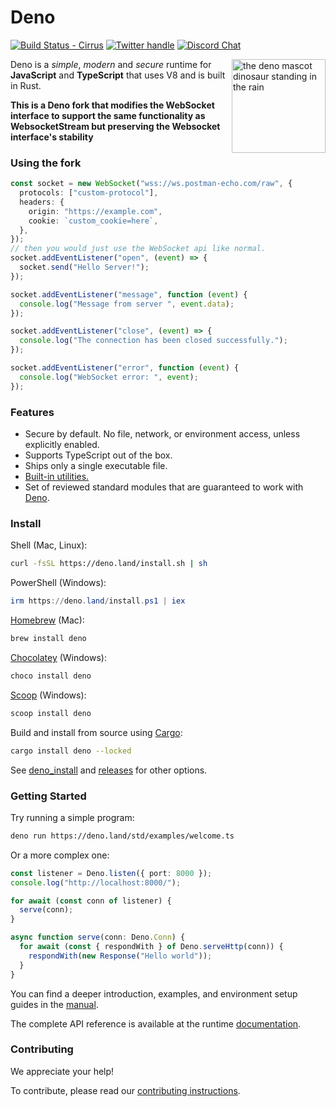 # Deno

[![Build Status - Cirrus][]][build status] [![Twitter handle][]][twitter badge]
[![Discord Chat](https://img.shields.io/discord/684898665143206084?logo=discord&style=social)](https://discord.gg/deno)

<img align="right" src="https://deno.land/logo.svg" height="150px" alt="the deno mascot dinosaur standing in the rain">

Deno is a _simple_, _modern_ and _secure_ runtime for **JavaScript** and
**TypeScript** that uses V8 and is built in Rust.

**This is a Deno fork that modifies the WebSocket interface to support the same functionality as WebsocketStream but preserving the Websocket interface's stability**

### Using the fork

```ts
const socket = new WebSocket("wss://ws.postman-echo.com/raw", {
  protocols: ["custom-protocol"],
  headers: {
    origin: "https://example.com",
    cookie: `custom_cookie=here`,
  },
});
// then you would just use the WebSocket api like normal.
socket.addEventListener("open", (event) => {
  socket.send("Hello Server!");
});

socket.addEventListener("message", function (event) {
  console.log("Message from server ", event.data);
});

socket.addEventListener("close", (event) => {
  console.log("The connection has been closed successfully.");
});

socket.addEventListener("error", function (event) {
  console.log("WebSocket error: ", event);
});
```

### Features

- Secure by default. No file, network, or environment access, unless explicitly
  enabled.
- Supports TypeScript out of the box.
- Ships only a single executable file.
- [Built-in utilities.](https://deno.land/manual/tools#built-in-tooling)
- Set of reviewed standard modules that are guaranteed to work with
  [Deno](https://deno.land/std/).

### Install

Shell (Mac, Linux):

```sh
curl -fsSL https://deno.land/install.sh | sh
```

PowerShell (Windows):

```powershell
irm https://deno.land/install.ps1 | iex
```

[Homebrew](https://formulae.brew.sh/formula/deno) (Mac):

```sh
brew install deno
```

[Chocolatey](https://chocolatey.org/packages/deno) (Windows):

```powershell
choco install deno
```

[Scoop](https://scoop.sh/) (Windows):

```powershell
scoop install deno
```

Build and install from source using [Cargo](https://crates.io/crates/deno):

```sh
cargo install deno --locked
```

See
[deno_install](https://github.com/denoland/deno_install/blob/master/README.md)
and [releases](https://github.com/denoland/deno/releases) for other options.

### Getting Started

Try running a simple program:

```sh
deno run https://deno.land/std/examples/welcome.ts
```

Or a more complex one:

```ts
const listener = Deno.listen({ port: 8000 });
console.log("http://localhost:8000/");

for await (const conn of listener) {
  serve(conn);
}

async function serve(conn: Deno.Conn) {
  for await (const { respondWith } of Deno.serveHttp(conn)) {
    respondWith(new Response("Hello world"));
  }
}
```

You can find a deeper introduction, examples, and environment setup guides in
the [manual](https://deno.land/manual).

The complete API reference is available at the runtime
[documentation](https://doc.deno.land).

### Contributing

We appreciate your help!

To contribute, please read our
[contributing instructions](https://deno.land/manual/contributing).

[build status - cirrus]: https://github.com/denoland/deno/workflows/ci/badge.svg?branch=main&event=push
[build status]: https://github.com/denoland/deno/actions
[twitter badge]: https://twitter.com/intent/follow?screen_name=deno_land
[twitter handle]: https://img.shields.io/twitter/follow/deno_land.svg?style=social&label=Follow
